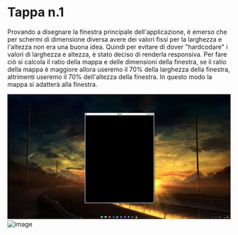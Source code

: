 # Tappa n.1
Provando a disegnare la finestra principale dell'applicazione, è emerso che per schermi di dimensione diversa avere dei valori fissi per la larghezza e l'altezza non era una buona idea. Quindi per evitare di dover "hardcodare" i valori di larghezza e altezza, è stato deciso di renderla responsiva.
Per fare ciò si calcola il ratio della mappa e delle dimensioni della finestra, se il ratio della mappa è maggiore allora useremo il 70% della larghezza della finestra, altrimenti useremo il 70% dell'altezza della finestra. In questo modo la mappa si adatterà alla finestra.

![image](windows_screen.png)
![image](mac_screen.png)